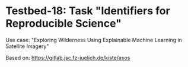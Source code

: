 # Testbed-18: Task "Identifiers for Reproducible Science"

Use case: "Exploring Wilderness Using Explainable Machine Learning in Satellite Imagery"

Based on: https://gitlab.jsc.fz-juelich.de/kiste/asos
